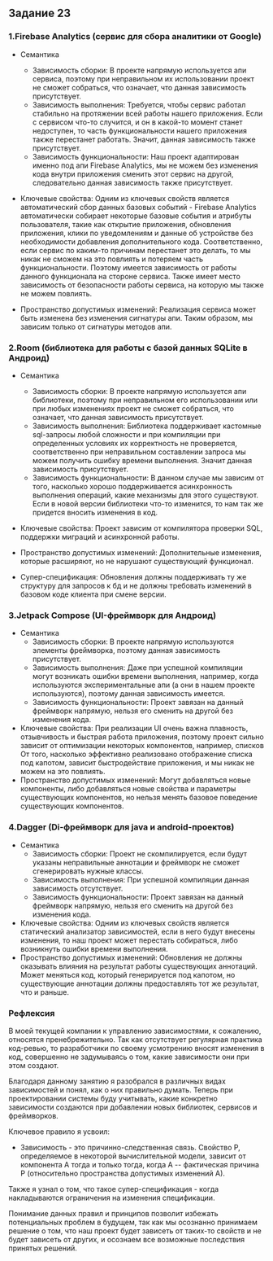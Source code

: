 ## Задание 23
### 1.Firebase Analytics (сервис для сбора аналитики от Google)
- Семантика
  - Зависимость сборки: В проекте напрямую используется апи сервиса, поэтому при неправильном их
    использовании проект не сможет собраться, что означает, что данная зависимость присутствует.
  - Зависимость выполнения: Требуется, чтобы сервис работал стабильно на протяжении всей
    работы нашего приложения. Если с сервисом что-то случится, и он в какой-то момент станет
    недоступен, то часть функциональности нашего приложения также перестанет работать. Значит, данная зависимость
    также присутствует.
  - Зависимость функциональности: Наш проект адаптирован именно под апи Firebase Analytics, мы не
    можем без изменения кода внутри приложения сменить этот сервис на другой, следовательно данная зависимость также присутствует.

- Ключевые свойства: Одним из ключевых свойств является автоматический сбор данных базовых событий - Firebase Analytics 
  автоматически собирает некоторые базовые события и атрибуты пользователя, такие как открытие приложения, обновления приложения, клики по уведомлениям 
и данные об устройстве без необходимости добавления дополнительного кода. Соответственно, если сервис
по каким-то причинам перестанет это делать, то мы никак не сможем на это повлиять и
потеряем часть функциональности. Поэтому имеется зависимость от работы данного
функционала на стороне сервиса. Также имеет место зависимость от безопасности работы
сервиса, на которую мы также не можем повлиять.

- Пространство допустимых изменений: Реализация сервиса может быть изменена без
изменения сигнатуры апи. Таким образом, мы зависим только от сигнатуры методов апи.

### 2.Room (библиотека для работы с базой данных SQLite в Андроид)
- Семантика
  - Зависимость сборки: В проекте напрямую используется апи библиотеки, поэтому при неправильном его
    использовании или при любых изменениях проект не сможет собраться, что означает, что данная зависимость присутствует.
  - Зависимость выполнения: Библиотека поддерживает кастомные sql-запросы любой сложности
    и при компиляции при определенных условиях их корректность не проверяется, соответственно
    при неправильном составлении запроса мы можем получить ошибку времени выполнения. Значит данная
    зависимость присутствует.
  - Зависимость функциональности: В данном случае мы зависим от того, насколько хорошо
    поддерживается асинхронность выполнения операций, какие механизмы для этого существуют.
    Если в новой версии библиотеки что-то изменится, то нам так же придется вносить
    изменения в код.

- Ключевые свойства: Проект зависим от компилятора проверки SQL, поддержки миграций и асинхронной работы.
- Пространство допустимых изменений: Дополнительные изменения, которые расширяют, но не нарушают существующий функционал.
- Супер-спецификация: Обновления должны поддерживать ту же структуру для запросов к бд и не должны требовать изменений в базовом коде клиента при смене версии.
### 3.Jetpack Compose (UI-фреймворк для Андроид)
- Семантика
  - Зависимость сборки: В проекте напрямую используются элементы фреймворка, поэтому данная зависимость присутствует.
  - Зависимость выполнения: Даже при успешной компиляции могут возникать ошибки времени выполнения, например, когда используются
    экспериментальные апи (а они в нашем проекте используются), поэтому данная зависимость имеется.
  - Зависимость функциональности: Проект завязан на данный фреймворк напрямую, нельзя его сменить на другой без изменения кода. 
- Ключевые свойства: При реализации UI очень важна плавность, отзывчивость и быстрая работа 
  приложения, поэтому проект сильно зависит от оптимизации некоторых компонентов, например, списков
От того, насколько эффективно реализовано отображение списка под капотом, зависит быстродействие приложения, и мы никак не можем на это
повлиять.
- Пространство допустимых изменений: Могут добавляться новые компоненты, либо добавляться новые
свойства и параметры существующих компонентов, но нельзя менять базовое поведение существующих компонентов.
### 4.Dagger (Di-фреймворк для java и android-проектов)
- Семантика
  - Зависимость сборки: Проект не скомпилируется, если будут указаны неправильные аннотации и фреймворк не сможет сгенерировать нужные классы.
  - Зависимость выполнения: При успешной компиляции данная зависимость отсутствует.
  - Зависимость функциональности: Проект завязан на данный фреймворк напрямую, нельзя его сменить на другой без изменения кода.
- Ключевые свойства: Одним из ключевых свойств является статический анализатор зависимостей, если в него будут внесены изменения, то
  наш проект может перестать собираться, либо возникнуть ошибки времени выполнения.
- Пространство допустимых изменений: Обновления не должны оказывать влияния на
результат работы существующих аннотаций. Может меняться код, который генерируется
под капотом, но существующие аннотации должны предоставлять тот же результат, что и
раньше.

### Рефлексия
В моей текущей компании к управлению зависимостями, к сожалению, относятся пренебрежительно.
Так как отсутствует регулярная практика код-ревью, то разработчики по своему усмотрению
вносят изменения в код, совершенно не задумываясь о том, какие зависимости они при
этом создают.

Благодаря данному занятию я разобрался в различных видах зависимостей и понял, как о них правильно думать.
Теперь при проектировании системы буду учитывать, какие конкретно зависимости создаются
при добавлении новых библиотек, сервисов и фреймворков.

Ключевое правило я усвоил: 
- Зависимость - это причинно-следственная связь. Свойство P, определяемое в некоторой вычислительной модели, зависит от компонента A тогда и только тогда, 
когда A -- фактическая причина P (относительно пространства допустимых изменений A).

Также я узнал о том, что такое супер-спецификация - когда накладываются ограничения на
изменения спецификации.

Понимание данных правил и принципов позволит избежать потенциальных проблем в будущем,
так как мы осознанно принимаем решение о том, что наш проект будет зависеть от таких-то
свойств и не будет зависеть от других, и осознаем все возможные последствия принятых решений.